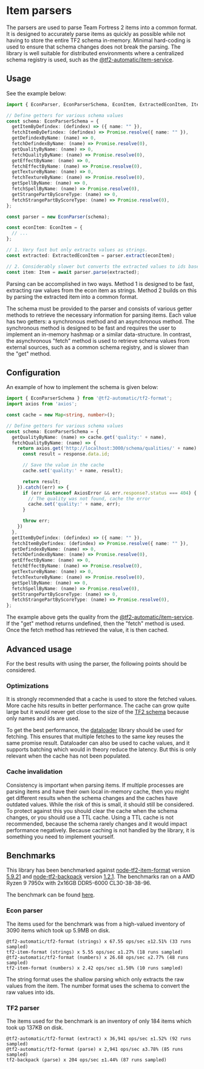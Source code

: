 # Item parsers

The parsers are used to parse Team Fortress 2 items into a common format. It is designed to accurately parse items as quickly as possible while not having to store the entire TF2 schema in-memory. Minimal hard-coding is used to ensure that schema changes does not break the parsing. The library is well suitable for distributed environments where a centralized schema registry is used, such as the [@tf2-automatic/item-service](../../../../../apps/item-service/).

## Usage

See the example below:

```ts
import { EconParser, EconParserSchema, EconItem, ExtractedEconItem, Item } from '@tf2-automatic/tf2-format';

// Define getters for various schema values
const schema: EconParserSchema = {
  getItemByDefindex: (defindex) => ({ name: "" }),
  fetchItemByDefindex: (defindex) => Promise.resolve({ name: "" }),
  getDefindexByName: (name) => 0,
  fetchDefindexByName: (name) => Promise.resolve(0),
  getQualityByName: (name) => 0,
  fetchQualityByName: (name) => Promise.resolve(0),
  getEffectByName: (name) => 0,
  fetchEffectByName: (name) => Promise.resolve(0),
  getTextureByName: (name) => 0,
  fetchTextureByName: (name) => Promise.resolve(0),
  getSpellByName: (name) => 0,
  fetchSpellByName: (name) => Promise.resolve(0),
  getStrangePartByScoreType: (name) => 0,
  fetchStrangePartByScoreType: (name) => Promise.resolve(0),
};

const parser = new EconParser(schema);

const econItem: EconItem = {
  // ...
};

// 1. Very fast but only extracts values as strings.
const extracted: ExtractedEconItem = parser.extract(econItem);

// 2. Considerably slower but converts the extracted values to ids based on the schema.
const item: Item = await parser.parse(extracted);
```

Parsing can be accomplished in two ways. Method 1 is designed to be fast, extracting raw values from the econ item as strings. Method 2 builds on this by parsing the extracted item into a common format.

The schema must be provided to the parser and consists of various getter methods to retrieve the necessary information for parsing items. Each value has two getters: a synchronous method and an asynchronous method. The synchronous method is designed to be fast and requires the user to implement an in-memory hashmap or a similar data-structure. In contrast, the asynchronous "fetch" method is used to retrieve schema values from external sources, such as a common schema registry, and is slower than the "get" method.

## Configuration

An example of how to implement the schema is given below:

```ts
import { EconParserSchema } from '@tf2-automatic/tf2-format';
import axios from 'axios';

const cache = new Map<string, number>();

// Define getters for various schema values
const schema: EconParserSchema = {
  getQualityByName: (name) => cache.get('quality:' + name),
  fetchQualityByName: (name) => {
    return axios.get('http://localhost:3000/schema/qualities/' + name).then((response) => {
      const result = response.data.id;

      // Save the value in the cache
      cache.set('quality:' + name, result);

      return result;
    }).catch((err) => {
      if (err instanceof AxiosError && err.response?.status === 404) {
        // The quality was not found, cache the error
        cache.set('quality:' + name, err);
      }

      throw err;
    })
  },
  getItemByDefindex: (defindex) => ({ name: "" }),
  fetchItemByDefindex: (defindex) => Promise.resolve({ name: "" }),
  getDefindexByName: (name) => 0,
  fetchDefindexByName: (name) => Promise.resolve(0),
  getEffectByName: (name) => 0,
  fetchEffectByName: (name) => Promise.resolve(0),
  getTextureByName: (name) => 0,
  fetchTextureByName: (name) => Promise.resolve(0),
  getSpellByName: (name) => 0,
  fetchSpellByName: (name) => Promise.resolve(0),
  getStrangePartByScoreType: (name) => 0,
  fetchStrangePartByScoreType: (name) => Promise.resolve(0),
};
```

The example above gets the quality from the [@tf2-automatic/item-service](../../../../../apps/item-service/). If the "get" method returns undefined, then the "fetch" method is used. Once the fetch method has retrieved the value, it is then cached.

## Advanced usage

For the best results with using the parser, the following points should be considered.

### Optimizations

It is strongly recommended that a cache is used to store the fetched values. More cache hits results in better performance. The cache can grow quite large but it would never get close to the size of the [TF2 schema](https://wiki.teamfortress.com/wiki/Item_schema) because only names and ids are used.

To get the best performance, the [dataloader](https://github.com/graphql/dataloader) library should be used for fetching. This ensures that multiple fetches to the same key reuses the same promise result. Dataloader can also be used to cache values, and it supports batching which would in theory reduce the latency. But this is only relevant when the cache has not been populated.

### Cache invalidation

Consistency is important when parsing items. If multiple processes are parsing items and have their own local in-memory cache, then you might get different results when the schema changes and the caches have outdated values. While the risk of this is small, it should still be considered. To protect against this you should clear the cache when the schema changes, or you should use a TTL cache. Using a TTL cache is not recommended, because the schema rarely changes and it would impact performance negatively. Because caching is not handled by the library, it is something you need to implement yourself.

## Benchmarks

This library has been benchmarked against [node-tf2-item-format](https://github.com/danocmx/node-tf2-item-format) version [5.9.21](https://github.com/danocmx/node-tf2-item-format/releases/tag/v5.9.21) and [node-tf2-backpack](https://github.com/ZeusJunior/node-tf2-backpack) version [1.2.1](https://github.com/ZeusJunior/node-tf2-backpack/releases/tag/v1.2.1). The benchmarks ran on a AMD Ryzen 9 7950x with 2x16GB DDR5-6000 CL30-38-38-96.

The benchmark can be found [here](../../../../../benchmarks/tf2-format/).

### Econ parser

The items used for the benchmark was from a high-valued inventory of 3090 items which took up 5.9MB on disk.

```
@tf2-automatic/tf2-format (strings) x 67.55 ops/sec ±12.51% (33 runs sampled)
tf2-item-format (strings) x 5.55 ops/sec ±1.27% (18 runs sampled)
@tf2-automatic/tf2-format (numbers) x 26.68 ops/sec ±2.77% (48 runs sampled)
tf2-item-format (numbers) x 2.42 ops/sec ±1.50% (10 runs sampled)
```

The string format uses the shallow parsing which only extracts the raw values from the item. The number format uses the schema to convert the raw values into ids.

### TF2 parser

The items used for the benchmark is an inventory of only 184 items which took up 137KB on disk.

```
@tf2-automatic/tf2-format (extract) x 36,941 ops/sec ±1.52% (92 runs sampled)
@tf2-automatic/tf2-format (parse) x 2,941 ops/sec ±3.78% (85 runs sampled)
tf2-backpack (parse) x 204 ops/sec ±1.44% (87 runs sampled)
```

